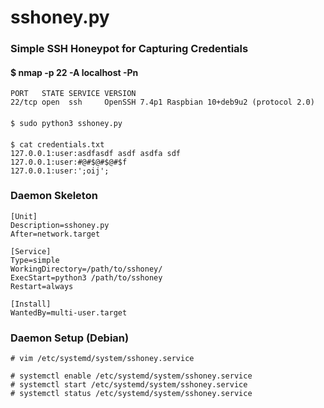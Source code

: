 # sshoney.py
### Simple SSH Honeypot for Capturing Credentials

#### $ nmap -p 22 -A localhost -Pn
    PORT   STATE SERVICE VERSION
    22/tcp open  ssh     OpenSSH 7.4p1 Raspbian 10+deb9u2 (protocol 2.0)
####
    $ sudo python3 sshoney.py
####
    $ cat credentials.txt 
    127.0.0.1:user:asdfasdf asdf asdfa sdf
    127.0.0.1:user:#@#$@#$@#$f
    127.0.0.1:user:';oij';

### Daemon Skeleton

    [Unit]
    Description=sshoney.py
    After=network.target

    [Service]
    Type=simple
    WorkingDirectory=/path/to/sshoney/
    ExecStart=python3 /path/to/sshoney
    Restart=always

    [Install]
    WantedBy=multi-user.target

### Daemon Setup (Debian)
    # vim /etc/systemd/system/sshoney.service

    # systemctl enable /etc/systemd/system/sshoney.service
    # systemctl start /etc/systemd/system/sshoney.service
    # systemctl status /etc/systemd/system/sshoney.service